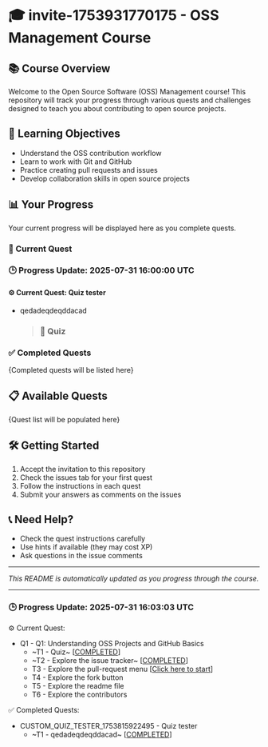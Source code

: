 # 🎓 invite-1753931770175 - OSS Management Course

## 📚 Course Overview
Welcome to the Open Source Software (OSS) Management course! This repository will track your progress through various quests and challenges designed to teach you about contributing to open source projects.

## 🎯 Learning Objectives
- Understand the OSS contribution workflow
- Learn to work with Git and GitHub
- Practice creating pull requests and issues
- Develop collaboration skills in open source projects

## 📊 Your Progress
Your current progress will be displayed here as you complete quests.

### 🚀 Current Quest
### 🕒 Progress Update: 2025-07-31 16:00:00 UTC

#### ⚙️ Current Quest: Quiz tester
- qedadeqdeqddacad
  > ### 🧠 Quiz


### ✅ Completed Quests
{Completed quests will be listed here}

## 📋 Available Quests
{Quest list will be populated here}

## 🛠️ Getting Started
1. Accept the invitation to this repository
2. Check the issues tab for your first quest
3. Follow the instructions in each quest
4. Submit your answers as comments on the issues

## 📞 Need Help?
- Check the quest instructions carefully
- Use hints if available (they may cost XP)
- Ask questions in the issue comments

---
*This README is automatically updated as you progress through the course.*

---

### 🕒 Progress Update: 2025-07-31 16:03:03 UTC

⚙️ Current Quest: 
  - Q1 - Q1: Understanding OSS Projects and GitHub Basics
    -  ~T1 - Quiz~ [[COMPLETED](https://github.com/OSS-Doorway-Dev/Misanatnau-thrive/issues/2)]
    -  ~T2 - Explore the issue tracker~ [[COMPLETED](https://github.com/OSS-Doorway-Dev/Misanatnau-thrive/issues/3)]
    - T3 - Explore the pull-request menu [[Click here to start](https://github.com/OSS-Doorway-Dev/Misanatnau-thrive/issues/4)]
    - T4 - Explore the fork button
    - T5 - Explore the readme file
    - T6 - Explore the contributors

✅ Completed Quests: 
  - CUSTOM_QUIZ_TESTER_1753815922495 - Quiz tester
    - ~T1 - qedadeqdeqddacad~ [[COMPLETED](https://github.com/OSS-Doorway-Dev/Misanatnau-thrive/issues/1)]
